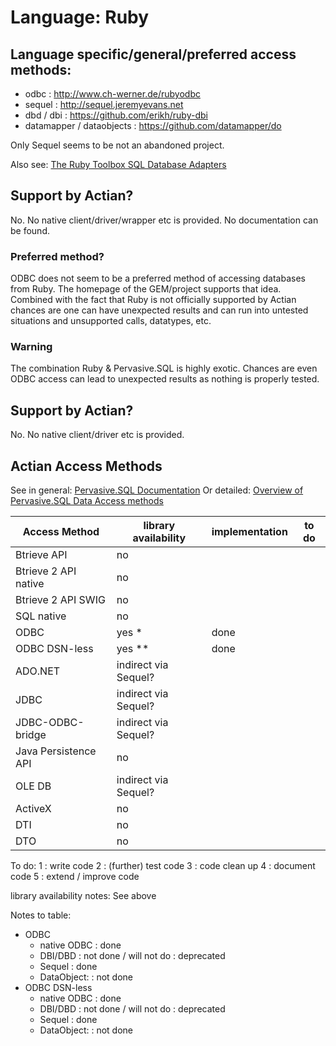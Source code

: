 # Language: Ruby

## Language specific/general/preferred access methods:

* odbc : <http://www.ch-werner.de/rubyodbc>
* sequel : <http://sequel.jeremyevans.net>
* dbd / dbi : <https://github.com/erikh/ruby-dbi>
* datamapper / dataobjects : <https://github.com/datamapper/do>

Only Sequel seems to be not an abandoned project.

Also see: [The Ruby Toolbox SQL Database Adapters](https://www.ruby-toolbox.com/categories/SQL_Database_Adapters)

## Support by Actian?
No. No native client/driver/wrapper etc is provided. No documentation can be found.

### Preferred method?
ODBC does not seem to be a preferred method of accessing databases from Ruby. The homepage of the GEM/project supports that idea. Combined with the fact that Ruby is not officially supported by Actian chances are one can have unexpected results and can run into untested situations and unsupported calls, datatypes, etc.


### Warning
The combination Ruby & Pervasive.SQL is highly exotic. Chances are even ODBC access can lead to unexpected results as nothing is properly tested.

## Support by Actian?
No. No native client/driver etc is provided. 

## Actian Access Methods
See in general: [Pervasive.SQL Documentation](https://docs.actian.com/psql/PSQLv13/index.html)
Or detailed: [Overview of Pervasive.SQL Data Access methods](https://docs.actian.com/psql/PSQLv13/welcome/libwelcome.htm#ww143310)

| Access Method        | library availability | implementation | to do |
| --- | --- | --- | --- |
| Btrieve API          | no                   |                |       |
| Btrieve 2 API native | no                   |                |       |
| Btrieve 2 API SWIG   | no                   |                |       |
| SQL native           | no                   |                |       |
| ODBC                 | yes *                | done           |       |
| ODBC DSN-less        | yes **               | done           |       |
| ADO.NET              | indirect via Sequel? |                |       |
| JDBC                 | indirect via Sequel? |                |       |
| JDBC-ODBC-bridge     | indirect via Sequel? |                |       |
| Java Persistence API | no                   |                |       |
| OLE DB               | indirect via Sequel? |                |       |
| ActiveX              | no                   |                |       |
| DTI                  | no                   |                |       |
| DTO                  | no                   |                |       |

To do:
1 : write code
2 : (further) test code
3 : code clean up
4 : document code
5 : extend / improve code

library availability notes:
See above

Notes to table:
* ODBC
  * native ODBC : done
  * DBI/DBD : not done / will not do : deprecated
  * Sequel : done
  * DataObject: : not done
* ODBC DSN-less
  * native ODBC : done
  * DBI/DBD : not done / will not do : deprecated
  * Sequel : done
  * DataObject: : not done
